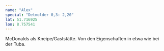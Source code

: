 ```yaml
---
name: "Alex"
special: "Detmolder 0,3: 2,20"
lat: 51.716925
lon: 8.757541
---
```

McDonalds als Kneipe/Gaststätte. Von den Eigenschaften in etwa wie bei der Tuba.
